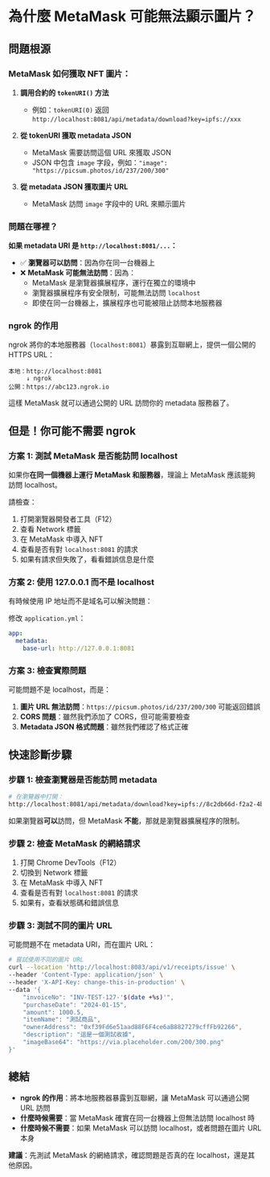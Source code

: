 # 為什麼 MetaMask 可能無法顯示圖片？

## 問題根源

### MetaMask 如何獲取 NFT 圖片：

1. **調用合約的 `tokenURI()` 方法**

   - 例如：`tokenURI(0)` 返回 `http://localhost:8081/api/metadata/download?key=ipfs://xxx`

2. **從 tokenURI 獲取 metadata JSON**

   - MetaMask 需要訪問這個 URL 來獲取 JSON
   - JSON 中包含 `image` 字段，例如：`"image": "https://picsum.photos/id/237/200/300"`

3. **從 metadata JSON 獲取圖片 URL**
   - MetaMask 訪問 `image` 字段中的 URL 來顯示圖片

### 問題在哪裡？

**如果 metadata URI 是 `http://localhost:8081/...`：**

- ✅ **瀏覽器可以訪問**：因為你在同一台機器上
- ❌ **MetaMask 可能無法訪問**：因為：
  - MetaMask 是瀏覽器擴展程序，運行在獨立的環境中
  - 瀏覽器擴展程序有安全限制，可能無法訪問 `localhost`
  - 即使在同一台機器上，擴展程序也可能被阻止訪問本地服務器

### ngrok 的作用

ngrok 將你的本地服務器（`localhost:8081`）暴露到互聯網上，提供一個公開的 HTTPS URL：

```
本地：http://localhost:8081
     ↓ ngrok
公開：https://abc123.ngrok.io
```

這樣 MetaMask 就可以通過公開的 URL 訪問你的 metadata 服務器了。

## 但是！你可能不需要 ngrok

### 方案 1: 測試 MetaMask 是否能訪問 localhost

如果你**在同一個機器上運行 MetaMask 和服務器**，理論上 MetaMask 應該能夠訪問 localhost。

請檢查：

1. 打開瀏覽器開發者工具（F12）
2. 查看 Network 標籤
3. 在 MetaMask 中導入 NFT
4. 查看是否有對 `localhost:8081` 的請求
5. 如果有請求但失敗了，看看錯誤信息是什麼

### 方案 2: 使用 127.0.0.1 而不是 localhost

有時候使用 IP 地址而不是域名可以解決問題：

修改 `application.yml`：

```yaml
app:
  metadata:
    base-url: http://127.0.0.1:8081
```

### 方案 3: 檢查實際問題

可能問題不是 localhost，而是：

1. **圖片 URL 無法訪問**：`https://picsum.photos/id/237/200/300` 可能返回錯誤
2. **CORS 問題**：雖然我們添加了 CORS，但可能需要檢查
3. **Metadata JSON 格式問題**：雖然我們確認了格式正確

## 快速診斷步驟

### 步驟 1: 檢查瀏覽器是否能訪問 metadata

```bash
# 在瀏覽器中打開：
http://localhost:8081/api/metadata/download?key=ipfs://8c2db66d-f2a2-4b77-8756-cd0ebf812c5e
```

如果瀏覽器**可以**訪問，但 MetaMask **不能**，那就是瀏覽器擴展程序的限制。

### 步驟 2: 檢查 MetaMask 的網絡請求

1. 打開 Chrome DevTools（F12）
2. 切換到 Network 標籤
3. 在 MetaMask 中導入 NFT
4. 查看是否有對 `localhost:8081` 的請求
5. 如果有，查看狀態碼和錯誤信息

### 步驟 3: 測試不同的圖片 URL

可能問題不在 metadata URI，而在圖片 URL：

```bash
# 嘗試使用不同的圖片 URL
curl --location 'http://localhost:8083/api/v1/receipts/issue' \
--header 'Content-Type: application/json' \
--header 'X-API-Key: change-this-in-production' \
--data '{
    "invoiceNo": "INV-TEST-127-'$(date +%s)'",
    "purchaseDate": "2024-01-15",
    "amount": 1000.5,
    "itemName": "測試商品",
    "ownerAddress": "0xf39Fd6e51aad88F6F4ce6aB8827279cffFb92266",
    "description": "這是一個測試收據",
    "imageBase64": "https://via.placeholder.com/200/300.png"
}'
```

## 總結

- **ngrok 的作用**：將本地服務器暴露到互聯網，讓 MetaMask 可以通過公開 URL 訪問
- **什麼時候需要**：當 MetaMask 確實在同一台機器上但無法訪問 localhost 時
- **什麼時候不需要**：如果 MetaMask 可以訪問 localhost，或者問題在圖片 URL 本身

**建議**：先測試 MetaMask 的網絡請求，確認問題是否真的在 localhost，還是其他原因。
